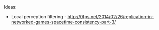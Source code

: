 Ideas:

* Local perception filtering - http://0fps.net/2014/02/26/replication-in-networked-games-spacetime-consistency-part-3/
